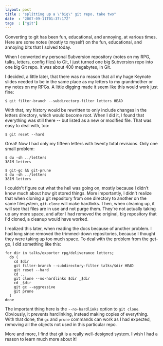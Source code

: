 ```yaml
---
layout: post
title : "splitting up a \"big\" git repo, take two"
date  : "2007-09-11T01:37:17Z"
tags  : ["git"]
---
```

Converting to git has been fun, educational, and annoying, at various times.
Here are some notes (mostly to myself) on the fun, educational, and annoying
bits that I solved today.

When I converted my personal Subversion repository (notes on my RPG, talks,
letters, config files) to Git, I just turned one big Subversion repo into one
big Git repo.  It was about 400 megabytes, in Git.

I decided, a little later, that there was no reason that all my huge Keynote
slides needed to be in the same place as my letters to my grandmother or my
notes on my RPGs.  A little digging made it seem like this would work just
fine:

    $ git filter-branch --subdirectory-filter letters HEAD

With that, my history would be rewritten to only include changes in the letters
directory, which would become root.  When I did it, I found that everything was
still there -- but listed as a new or modified file.  That was easy to deal
with, too:

    $ git reset --hard

Great!  Now I had only my fifteen letters with twenty total revisions.  Only
one small problem:

    $ du -sh ../letters
    381M letters

    $ git-gc && git-prune
    $ du -sh ../letters
    381M letters

I couldn't figure out what the hell was going on, mostly because I didn't know
much about how git stored things.  More importantly, I didn't realize that when
cloning a git repository from one directory to another on the same filesystem,
`git-clone` will make hardlinks.  Then, when cleaning up, it will see that
files are in use and not purge them.  They're not actually taking up any more
space, and after I had removed the original, big repository that I'd cloned, a
cleanup would have worked.

I realized this later, when reading the docs because of another problem.  I had
long since removed the trimmed-down repositories, because I thought they were
taking up too much space.  To deal with the problem from the get-go, I did
something like this:

    for dir in talks/exporter rpg/deliverance letters;
      do (
        cd $dir
        git filter-branch --subdirectory-filter talks/$dir HEAD
        git reset --hard
        cd ..
        git clone --no-hardlinks $dir _$dir
        cd _$dir
        git gc --aggressive
        git prune
      )
    done

The important thing here is the `--no-hardlinks` option to `git clone`.
Obviously, it prevents hardlinking, instead making copies of everything.  With
that done, the `gc` and `prune` commands can work as I had expected, removing
all the objects not used in this particular repo.

More and more, I find that git is a really well-designed system.  I wish I had
a reason to learn much more about it!

